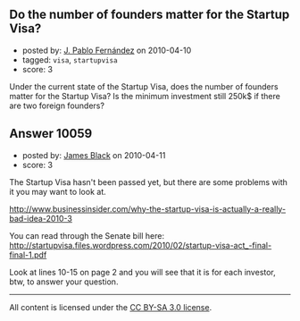 ## Do the number of founders matter for the Startup Visa?

- posted by: [J. Pablo Fernández](https://stackexchange.com/users/-1/751-j-pablo-fern-ndez) on 2010-04-10
- tagged: `visa`, `startupvisa`
- score: 3

Under the current state of the Startup Visa, does the number of founders matter for the Startup Visa? Is the minimum investment still 250k$ if there are two foreign founders?


## Answer 10059

- posted by: [James Black](https://stackexchange.com/users/-1/1074-james-black) on 2010-04-11
- score: 3

<p>The Startup Visa hasn't been passed yet, but there are some problems with it you may want to look at.</p>

<p><a href="http://www.businessinsider.com/why-the-startup-visa-is-actually-a-really-bad-idea-2010-3" rel="nofollow">http://www.businessinsider.com/why-the-startup-visa-is-actually-a-really-bad-idea-2010-3</a></p>

<p>You can read through the Senate bill here:
<a href="http://startupvisa.files.wordpress.com/2010/02/startup-visa-act_-final-final-1.pdf" rel="nofollow">http://startupvisa.files.wordpress.com/2010/02/startup-visa-act_-final-final-1.pdf</a></p>

<p>Look at lines 10-15 on page 2 and you will see that it is for each investor, btw, to answer your question.</p>




---

All content is licensed under the [CC BY-SA 3.0 license](https://creativecommons.org/licenses/by-sa/3.0/).
